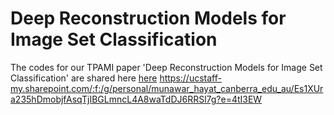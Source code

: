 # Deep Reconstruction Models for Image Set Classification

The codes for our TPAMI paper 'Deep Reconstruction Models for Image Set Classification' are shared here <a href="https://ucstaff-my.sharepoint.com/:f:/g/personal/munawar_hayat_canberra_edu_au/Es1XUra235hDmobjfAsqTjIBGLmncL4A8waTdDJ6RRSl7g?e=4tI3EW">here</a>
https://ucstaff-my.sharepoint.com/:f:/g/personal/munawar_hayat_canberra_edu_au/Es1XUra235hDmobjfAsqTjIBGLmncL4A8waTdDJ6RRSl7g?e=4tI3EW
